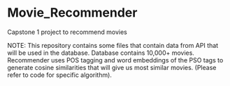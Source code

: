 # Movie_Recommender
Capstone 1 project to recommend movies 

NOTE:
This repository contains some files that contain data from API that will be used in the database. Database contains 10,000+ movies. Recommender uses POS tagging and word embeddings of the PSO tags to generate cosine similarities that will give us most similar movies. (Please refer to code for specific algorithm).  
